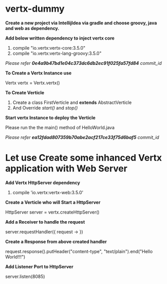 # vertx-dummy
**Create a new project via IntellijIdea via gradle and choose groovy, java and web as dependency.**

**Add below written dependency to inject vertx core**
1. compile "io.vertx:vertx-core:3.5.0"
2. compile "io.vertx:vertx-lang-groovy:3.5.0"

*Please refer **0e4a9b47bd1e04c373dc6db2ec91f025fa57fd84** commit_id*

**To Create a Vertx Instance use**

Vertx vertx = Vertx.vertx()

**To Create Verticle**
1. Create a class FirstVerticle and **extends** AbstractVerticle
2. And Override *start()* and *stop()*

**Start vertx Instance to deploy the Verticle**

Please run the the main() method of HelloWorld.java

*Please refer **ea12fdad807359b70abe2acf217ce33f75d6baf5** commit_id*

# Let use Create some inhanced Vertx application with Web Server

**Add Vertx HttpServer dependency**
1. compile 'io.vertx:vertx-web:3.5.0'

**Create a Verticle who will Start a HttpServer**

HttpServer server = vertx.createHttpServer()

**Add a Receiver to handle the request**

server.requestHandler({ request -> })

**Create a Response from above created handler**

request.response().putHeader("content-type", "text/plain").end("Hello World!!!")

**Add Listener Port to HttpServer**

server.listen(8085)
